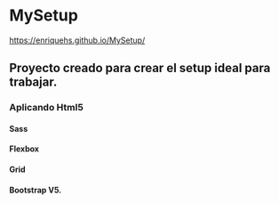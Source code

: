 # MySetup
https://enriquehs.github.io/MySetup/

## Proyecto creado para crear el setup ideal para trabajar.
### Aplicando Html5 
#### Sass 
#### Flexbox 
#### Grid 
#### Bootstrap V5.

